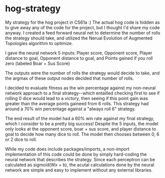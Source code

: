 # hog-strategy
My strategy for the hog project in CS61a :)
The actual hog code is hidden as to give away any of the code for the project, but I thought I'd share my code anyway.
I created a feed forward neural net to determine the number of rolls the strategy should take, and utilized the Nerual Evolution of Augmented Topologies algorithm to optimize. 

I gave the neural network 5 inputs: Player score, Opponent score, Player distance to goal, Opponent distance to goal, and Points gained if you roll zero (labeled Boar + Sus Score)

The outputs were the number of rolls the strategy would decide to take, and the argmax of these output nodes decided that number of rolls.

I decided to evaluate fitness as the win percentage against my non-neural network approach to a final strategy--which entailled checking first to see if rolling 0 dice would lead to a victory, then seeing if this point gain was greater than the average points gaineed from 6 rolls. This strategy had around a 70% win percentage against a "always roll 6" strategy.

The end result of the model had a 60% win rate against my final strategy, which I consider to be a pretty big success! Despite the 5 inputs, the model only looks at the opponent score, boar + sus score, and player distance to goal to decide how many dice to roll. The model then chooses between 0, 6 or 2 dice to roll.

While my code does include packages/imports, a non-import implementation of this code could be done by simply hard-coding the neural network that describes the strategy. Since each perceptron can be calculated as sigmoid(Wx + b), the acutal calculations done by the neural network are simple and easy to implement without any external libraries. 
